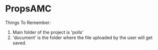 # PropsAMC

Things To Remember:
1. Main folder of the project is 'polls'
2. 'document' is the folder where the file uploaded by the user will get saved.
